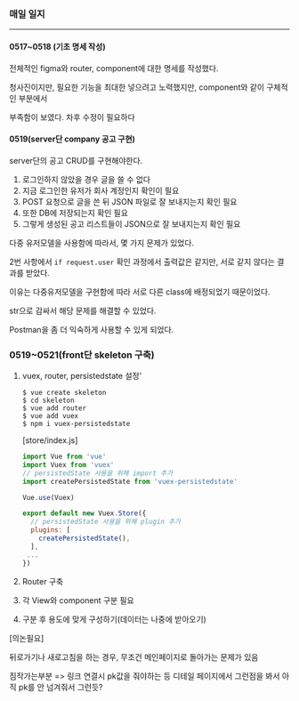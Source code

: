 ### 매일 일지

---

#### 0517~0518 (기초 명세 작성)

전체적인 figma와 router, component에 대한 명세를 작성했다.

청사진이지만, 필요한 기능을 최대한 넣으려고 노력했지만, component와 같이 구체적인 부분에서

부족함이 보였다. 차후 수정이 필요하다



#### 0519(server단 company 공고 구현)

server단의 공고 CRUD를 구현해야한다.

1. 로그인하지 않았을 경우 글을 쓸 수 없다
2. 지금 로그인한 유저가 회사 계정인지 확인이 필요
3. POST 요청으로 글을 쓴 뒤 JSON 파일로 잘 보내지는지 확인 필요
4. 또한 DB에 저장되는지 확인 필요
5. 그렇게 생성된 공고 리스트들이 JSON으로 잘 보내지는지 확인 필요

다중 유저모델을 사용함에 따라서,  몇 가지 문제가 있었다.



2번 사항에서 `if request.user` 확인 과정에서 출력값은 같지만, 서로 같지 않다는 결과를 받았다.

이유는 다중유저모델을 구현함에 따라 서로 다른 class에 배정되었기 때문이었다. 

str으로 감싸서 해당 문제를 해결할 수 있었다.



Postman을 좀 더 익숙하게 사용할 수 있게 되었다.



### 0519~0521(front단 skeleton 구축)

1. vuex, router, persistedstate 설정'

   ```shell
   $ vue create skeleton	
   $ cd skeleton
   $ vue add router
   $ vue add vuex
   $ npm i vuex-persistedstate
   ```

   [store/index.js]

   ```javascript
   import Vue from 'vue'
   import Vuex from 'vuex'
   // persistedState 사용을 위해 import 추가
   import createPersistedState from 'vuex-persistedstate'
   
   Vue.use(Vuex)
   
   export default new Vuex.Store({
     // persistedState 사용을 위해 plugin 추가
     plugins: [
       createPersistedState(),
     ],
   	...
   })
   
   ```

2. Router 구축

3. 각 View와 component 구분 필요

4. 구분 후 용도에 맞게 구성하기(데이터는 나중에 받아오기)

[의논필요]

뒤로가기나 새로고침을 하는 경우, 무조건 메인페이지로 돌아가는 문제가 있음

짐작가는부분 => 링크 연결시 pk값을 줘야하는 등 디테일 페이지에서 그런점을 봐서 아직 pk를 안 넘겨줘서 그런듯? 

